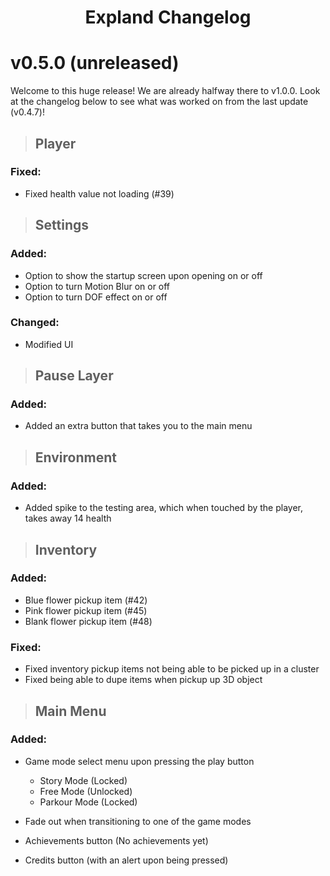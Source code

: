 <h1 align="center">Expland Changelog</h1>

# v0.5.0 (unreleased)
Welcome to this huge release! We are already halfway there to v1.0.0. Look at the changelog below to see what was worked on from the last update (v0.4.7)!

>  ## Player
### Fixed:

- Fixed health value not loading (#39)

> ## Settings

### Added:
- Option to show the startup screen upon opening on or off
- Option to turn Motion Blur on or off
- Option to turn DOF effect on or off

### Changed:
- Modified UI

> ## Pause Layer

### Added:
- Added an extra button that takes you to the main menu

> ## Environment

### Added:
- Added spike to the testing area, which when touched by the player, takes away 14 health

> ## Inventory

### Added:
- Blue flower pickup item (#42)
- Pink flower pickup item (#45)
- Blank flower pickup item (#48)

### Fixed:
- Fixed inventory pickup items not being able to be picked up in a cluster
- Fixed being able to dupe items when pickup up 3D object

> ## Main Menu

### Added:
- Game mode select menu upon pressing the play button
	- Story Mode (Locked)
	- Free Mode (Unlocked)
	- Parkour Mode (Locked)

- Fade out when transitioning to one of the game modes
- Achievements button (No achievements yet)
- Credits button (with an alert upon being pressed)

